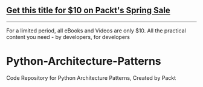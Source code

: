 ## [Get this title for $10 on Packt's Spring Sale](https://www.packt.com/B17580?utm_source=github&utm_medium=packt-github-repo&utm_campaign=spring_10_dollar_2022)
-----
For a limited period, all eBooks and Videos are only $10. All the practical content you need \- by developers, for developers

# Python-Architecture-Patterns
Code Repository for Python Architecture Patterns, Created by Packt
